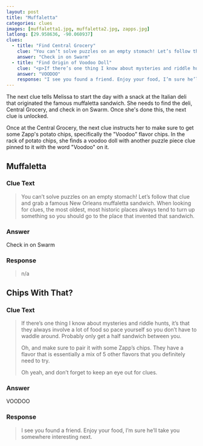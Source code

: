 ```yaml
---
layout: post
title: "Muffaletta"
categories: clues
images: [muffaletta1.jpg, muffaletta2.jpg, zapps.jpg]
latlong: [29.958636, -90.060937]
clues:
  - title: "Find Central Grocery"
    clue: "You can’t solve puzzles on an empty stomach! Let’s follow that clue and grab a famous New Orleans muffaletta sandwich. When looking for clues, the most oldest, most historic places always tend to turn up something so you should go to the place that invented that sandwich."
    answer: "Check in on Swarm"
  - title: "Find Origin of Voodoo Doll"
    clue: "<p>If there’s one thing I know about mysteries and riddle hunts, it’s that they always involve a lot of food so pace yourself so you don’t have to waddle around. Probably only get a half sandwich between you.</p><p>Oh, and make sure to pair it with some Zapp’s chips. They have a flavor that is essentially a mix of 5 other flavors that you definitely need to try.</p><p>Oh yeah, and don’t forget to keep an eye out for clues.</p>"
    answer: "VOODOO"
    response: "I see you found a friend. Enjoy your food, I’m sure he’ll take you somewhere interesting next."
---
```


The next clue tells Melissa to start the day with a snack at the Italian deli that originated the famous muffaletta sandwich. She needs to find the deli, Central Grocery, and check in on Swarm. Once she's done this, the next clue is unlocked.

Once at the Central Grocery, the next clue instructs her to make sure to get some Zapp's potato chips, specifically the "Voodoo" flavor chips. In the rack of potato chips, she finds a voodoo doll with another puzzle piece clue pinned to it with the word "Voodoo" on it.

<!--excerpt-->

## Muffaletta
### Clue Text
>You can’t solve puzzles on an empty stomach! Let’s follow that clue and grab a famous New Orleans muffaletta sandwich. When looking for clues, the most oldest, most historic places always tend to turn up something so you should go to the place that invented that sandwich.

### Answer
Check in on Swarm

### Response
>n/a

## Chips With That?
### Clue Text
><p>If there’s one thing I know about mysteries and riddle hunts, it’s that they always involve a lot of food so pace yourself so you don’t have to waddle around. Probably only get a half sandwich between you.</p><p>Oh, and make sure to pair it with some Zapp’s chips. They have a flavor that is essentially a mix of 5 other flavors that you definitely need to try.</p><p>Oh yeah, and don’t forget to keep an eye out for clues.</p>

### Answer
VOODOO

### Response
>I see you found a friend. Enjoy your food, I’m sure he’ll take you somewhere interesting next.

